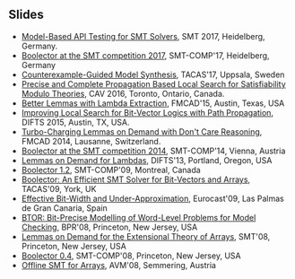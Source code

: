 ## Slides

- [Model-Based API Testing for SMT Solvers](https://cs.stanford.edu/people/niemetz/files/talks/Niemetz-SMT17.pdf), SMT 2017, Heidelberg, Germany.
- [Boolector at the SMT competition 2017](./slides/boolector-sc2017.pdf), SMT-COMP'17, Heidelberg, Germany
- [Counterexample-Guided Model Synthesis](https://cs.stanford.edu/people/preiner/files/slides/PreinerNiemetzBiere-TACAS17-slides.pdf), TACAS'17, Uppsala, Sweden
- [Precise and Complete Propagation Based Local Search for Satisfiability Modulo Theories](https://cs.stanford.edu/people/niemetz/files/talks/Niemetz-CAV16.pdf), CAV 2016, Toronto, Ontario, Canada.
- [Better Lemmas with Lambda Extraction](https://cs.stanford.edu/people/preiner/files/slides/PreinerNiemetzBiere-FMCAD15-slides.pdf), FMCAD'15, Austin, Texas, USA
- [Improving Local Search for Bit-Vector Logics with Path Propagation](https://cs.stanford.edu/people/niemetz/files/talks/Niemetz-DIFTS15.pdf), DIFTS 2015, Austin, TX, USA.
- [Turbo-Charging Lemmas on Demand with Don't Care Reasoning](https://cs.stanford.edu/people/niemetz/files/talks/Niemetz-FMCAD14.pdf), FMCAD 2014, Lausanne, Switzerland.
- [Boolector at the SMT competition 2014](./slides/boolector-sc2014.pdf), SMT-COMP'14, Vienna, Austria
- [Lemmas on Demand for Lambdas](https://cs.stanford.edu/people/preiner/files/slides/PreinerNiemetzBiere-DIFTS13-slides.pdf), DIFTS'13, Portland, Oregon, USA
- [Boolector 1.2](href="http://fmv.jku.at/brummayer/talks/Brummayer-SMT09-Boolector-talk.pdf), SMT-COMP'09, Montreal, Canada
- [Boolector: An Efficient SMT Solver for Bit-Vectors and Arrays](http://fmv.jku.at/brummayer/talks/Brummayer-TACAS09-talk.pdf), TACAS'09, York, UK
- [Effective Bit-Width and Under-Approximation](http://fmv.jku.at/brummayer/talks/Brummayer-Eurocast09-talk.pdf), Eurocast'09, Las Palmas de Gran Canaria, Spain
- [BTOR: Bit-Precise Modelling of Word-Level Problems for Model Checking](http://fmv.jku.at/brummayer/talks/Brummayer-BPR08-talk.pdf), BPR'08, Princeton, New Jersey, USA
- [Lemmas on Demand for the Extensional Theory of Arrays](http://fmv.jku.at/brummayer/talks/Brummayer-SMT08-talk.pdf), SMT'08, Princeton, New Jersey, USA
- [Boolector 0.4](http://fmv.jku.at/brummayer/talks/Brummayer-SMT08-Boolector-talk.pdf), SMT-COMP'08, Princeton, New Jersey, USA
- [Offline SMT for Arrays](http://fmv.jku.at/brummayer/talks/Brummayer-AVM08-talk.pdf), AVM'08, Semmering, Austria

